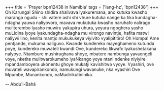 +++
title = 'Prayer bpn12438 in Namibia'
tags = ['lang-hz', 'bpn12438']
+++
Oh Karunga! Shino shidira shalivava lyakuremana, ano kutuka kwasho maranga ngudu - shi vatere ashi shi vhure kutuka nange ka tika kundagha-ndagha yauwa naliyovoro,  mavava mukutuka kwasho naruhafo nalirago muliterembo lyasho muwiru yakupira uhura, yeyura ngoghera yasho muLidina lyoye lyakundagha-ndagha mu virongo navintje, hafita matwi naliywi lino, kenita mantjo mukukukeya viyivito vyalipititiro!
	 Oh Hompa! Ame pentjande, mukuma naliguvo. Kwande kundereko mayeghameno kutunda poye, kundereko muwateli kwandi Ove, kundereko likwafo lyakushetakana nalyoye. Ntambure mushirughana shoye, mbatere nambunga yavaengeli voye, nketite mulitwarokumeho lyaNkango yoye ntani ndenke niyiyire mpandamboyera ukonentu ghoye  mukatji kavishitwa vyoye. Vyashiri,  ove muvateli wavapirankondo, namukungi wavanuke, nka vyashiri Ove Mpumbe, Munankondo, naMudirikutininika.

-- Abdu'l-Bahá
